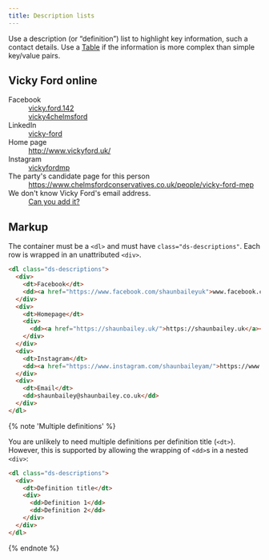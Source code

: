 ```yaml
---
title: Description lists
---
```


Use a description (or “definition”) list to highlight key information, such a contact details. Use a [Table]({{site.basedir}}/components/table) if the information is more complex than simple key/value pairs.

<div class="ds-scope">
  <section class="ds-card">
    <div class="ds-card-body">
      <h2 class="ds-candidate-name ds-h3">
        Vicky Ford online
      </h2>
      <dl class="ds-descriptions">
        <!-- row 1 -->
        <div>
          <dt>Facebook</dt>
          <div>
            <dd>
              <a href="https://www.facebook.com/vicky.ford.142" title="Vicky Ford's Facebook personal page">
                vicky.ford.142
              </a><br>
            </dd>
            <dd><a href="https://www.facebook.com/vicky4chelmsford" title="Vicky Ford's Facebook page">
                vicky4chelmsford
              </a>
            </dd>
          </div>
        </div>
        <!-- end row 1 -->
        <!-- row 2 -->
        <div>
          <dt>LinkedIn</dt>
          <dd>
            <a href="https://www.linkedin.com/in/vicky-ford/" title="Vicky Ford's LinkedIn profile">
              vicky-ford
            </a>
          </dd>
        </div>
        <!-- end row 2 -->
        <div>
          <dt>Home page</dt>
          <dd>
            <a href="http://www.vickyford.uk/" title="Vicky Ford's home page">
              http://www.vickyford.uk/
            </a>
          </dd>
        </div>
        <div>
          <dt>Instagram</dt>
          <dd>
            <a href="https://www.instagram.com/vickyfordmp" title="Vicky Ford's instagram">
              vickyfordmp
            </a>
          </dd>
        </div>
        <div>
          <dt>The party's candidate page for this person</dt>
          <dd>
            <a href="https://www.chelmsfordconservatives.co.uk/people/vicky-ford-mep" title="Party page for Vicky Ford">
              https://www.chelmsfordconservatives.co.uk/people/vicky-ford-mep
            </a>
          </dd>
        </div>
        <div>
          <dt>We don't know Vicky Ford's email address.</dt>
          <dd><a href="https://candidates.democracyclub.org.uk/person/34298/">Can you add it?</a></dd>
        </div>
      </dl>
    </div>
  </section>
</div>

## Markup

The container must be a `<dl>` and must have `class="ds-descriptions"`. Each row is wrapped in an unattributed `<div>`.

```html
<dl class="ds-descriptions">
  <div>
    <dt>Facebook</dt>
    <dd><a href="https://www.facebook.com/shaunbaileyuk">www.facebook.com/shaunbaileyuk</a></dd>
  </div>
  <div>
    <dt>Homepage</dt>
    <div>
      <dd><a href="https://shaunbailey.uk/">https://shaunbailey.uk</a></dd>
    </div>
  </div>
  <div>
    <dt>Instagram</dt>
    <dd><a href="https://www.instagram.com/shaunbaileyam/">https://www.instagram.com/shaunbaileyam</a></dd>
  </div>
  <div>
    <dt>Email</dt>
    <dd>shaunbailey@shaunbailey.co.uk</dd>
  </div>
</dl>
```

{% note 'Multiple definitions' %}

You are unlikely to need multiple definitions per definition title (`<dt>`). However, this is supported by allowing the wrapping of `<dd>`s in a nested `<div>`:

```html
<dl class="ds-descriptions">
  <div>
    <dt>Definition title</dt>
    <div>
      <dd>Definition 1</dd>
      <dd>Definition 2</dd>
    </div>
  </div>
</dl>
```

{% endnote %}